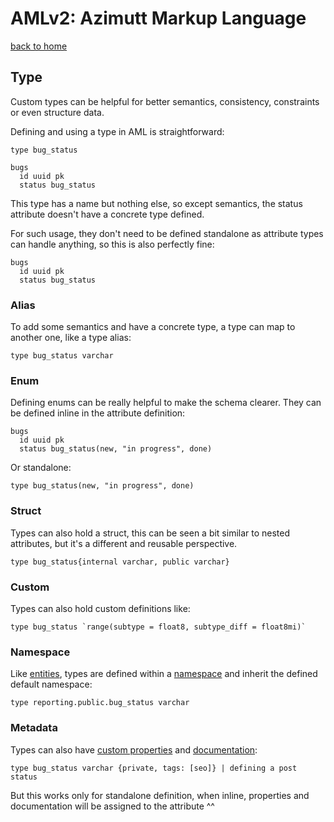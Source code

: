 # AMLv2: Azimutt Markup Language

[back to home](./README.md)


## Type

Custom types can be helpful for better semantics, consistency, constraints or even structure data.

Defining and using a type in AML is straightforward:

```aml
type bug_status

bugs
  id uuid pk
  status bug_status
```

This type has a name but nothing else, so except semantics, the status attribute doesn't have a concrete type defined.

For such usage, they don't need to be defined standalone as attribute types can handle anything, so this is also perfectly fine:

```aml
bugs
  id uuid pk
  status bug_status
```


### Alias

To add some semantics and have a concrete type, a type can map to another one, like a type alias:

```aml
type bug_status varchar
```


### Enum

Defining enums can be really helpful to make the schema clearer. They can be defined inline in the attribute definition:

```aml
bugs
  id uuid pk
  status bug_status(new, "in progress", done)
```

Or standalone:

```aml
type bug_status(new, "in progress", done)
```


### Struct

Types can also hold a struct, this can be seen a bit similar to nested attributes, but it's a different and reusable perspective. 

```aml
type bug_status{internal varchar, public varchar}
```


### Custom

Types can also hold custom definitions like:

```aml
type bug_status `range(subtype = float8, subtype_diff = float8mi)`
```


### Namespace

Like [entities](./entity.md), types are defined within a [namespace](./namespace.md) and inherit the defined default namespace:

```aml
type reporting.public.bug_status varchar
```


### Metadata

Types can also have [custom properties](./properties.md) and [documentation](./documentation.md):

```aml
type bug_status varchar {private, tags: [seo]} | defining a post status
```

But this works only for standalone definition, when inline, properties and documentation will be assigned to the attribute ^^

